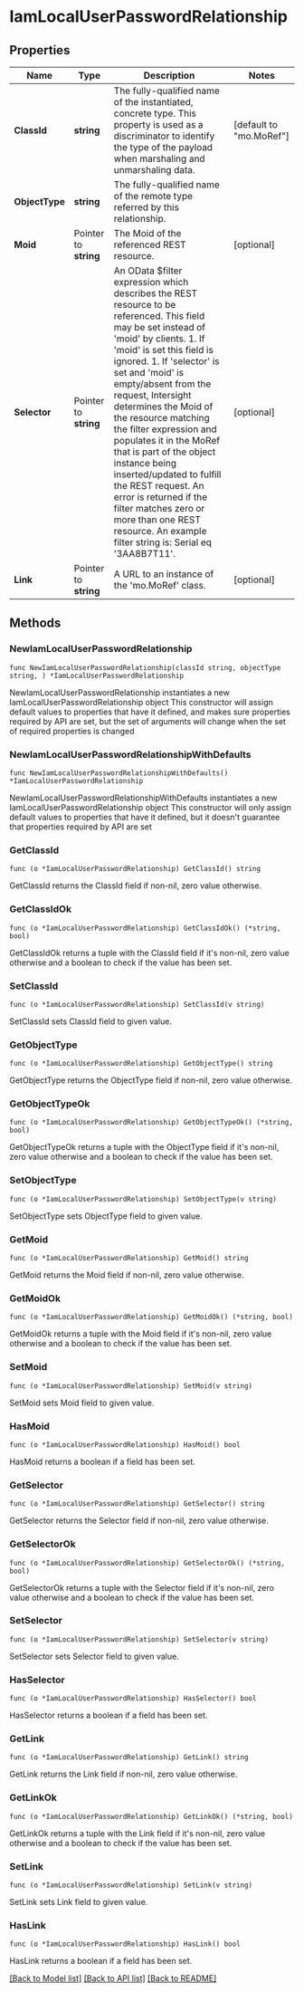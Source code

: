 # IamLocalUserPasswordRelationship

## Properties

Name | Type | Description | Notes
------------ | ------------- | ------------- | -------------
**ClassId** | **string** | The fully-qualified name of the instantiated, concrete type. This property is used as a discriminator to identify the type of the payload when marshaling and unmarshaling data. | [default to "mo.MoRef"]
**ObjectType** | **string** | The fully-qualified name of the remote type referred by this relationship. | 
**Moid** | Pointer to **string** | The Moid of the referenced REST resource. | [optional] 
**Selector** | Pointer to **string** | An OData $filter expression which describes the REST resource to be referenced. This field may be set instead of &#39;moid&#39; by clients. 1. If &#39;moid&#39; is set this field is ignored. 1. If &#39;selector&#39; is set and &#39;moid&#39; is empty/absent from the request, Intersight determines the Moid of the resource matching the filter expression and populates it in the MoRef that is part of the object instance being inserted/updated to fulfill the REST request. An error is returned if the filter matches zero or more than one REST resource. An example filter string is: Serial eq &#39;3AA8B7T11&#39;. | [optional] 
**Link** | Pointer to **string** | A URL to an instance of the &#39;mo.MoRef&#39; class. | [optional] 

## Methods

### NewIamLocalUserPasswordRelationship

`func NewIamLocalUserPasswordRelationship(classId string, objectType string, ) *IamLocalUserPasswordRelationship`

NewIamLocalUserPasswordRelationship instantiates a new IamLocalUserPasswordRelationship object
This constructor will assign default values to properties that have it defined,
and makes sure properties required by API are set, but the set of arguments
will change when the set of required properties is changed

### NewIamLocalUserPasswordRelationshipWithDefaults

`func NewIamLocalUserPasswordRelationshipWithDefaults() *IamLocalUserPasswordRelationship`

NewIamLocalUserPasswordRelationshipWithDefaults instantiates a new IamLocalUserPasswordRelationship object
This constructor will only assign default values to properties that have it defined,
but it doesn't guarantee that properties required by API are set

### GetClassId

`func (o *IamLocalUserPasswordRelationship) GetClassId() string`

GetClassId returns the ClassId field if non-nil, zero value otherwise.

### GetClassIdOk

`func (o *IamLocalUserPasswordRelationship) GetClassIdOk() (*string, bool)`

GetClassIdOk returns a tuple with the ClassId field if it's non-nil, zero value otherwise
and a boolean to check if the value has been set.

### SetClassId

`func (o *IamLocalUserPasswordRelationship) SetClassId(v string)`

SetClassId sets ClassId field to given value.


### GetObjectType

`func (o *IamLocalUserPasswordRelationship) GetObjectType() string`

GetObjectType returns the ObjectType field if non-nil, zero value otherwise.

### GetObjectTypeOk

`func (o *IamLocalUserPasswordRelationship) GetObjectTypeOk() (*string, bool)`

GetObjectTypeOk returns a tuple with the ObjectType field if it's non-nil, zero value otherwise
and a boolean to check if the value has been set.

### SetObjectType

`func (o *IamLocalUserPasswordRelationship) SetObjectType(v string)`

SetObjectType sets ObjectType field to given value.


### GetMoid

`func (o *IamLocalUserPasswordRelationship) GetMoid() string`

GetMoid returns the Moid field if non-nil, zero value otherwise.

### GetMoidOk

`func (o *IamLocalUserPasswordRelationship) GetMoidOk() (*string, bool)`

GetMoidOk returns a tuple with the Moid field if it's non-nil, zero value otherwise
and a boolean to check if the value has been set.

### SetMoid

`func (o *IamLocalUserPasswordRelationship) SetMoid(v string)`

SetMoid sets Moid field to given value.

### HasMoid

`func (o *IamLocalUserPasswordRelationship) HasMoid() bool`

HasMoid returns a boolean if a field has been set.

### GetSelector

`func (o *IamLocalUserPasswordRelationship) GetSelector() string`

GetSelector returns the Selector field if non-nil, zero value otherwise.

### GetSelectorOk

`func (o *IamLocalUserPasswordRelationship) GetSelectorOk() (*string, bool)`

GetSelectorOk returns a tuple with the Selector field if it's non-nil, zero value otherwise
and a boolean to check if the value has been set.

### SetSelector

`func (o *IamLocalUserPasswordRelationship) SetSelector(v string)`

SetSelector sets Selector field to given value.

### HasSelector

`func (o *IamLocalUserPasswordRelationship) HasSelector() bool`

HasSelector returns a boolean if a field has been set.

### GetLink

`func (o *IamLocalUserPasswordRelationship) GetLink() string`

GetLink returns the Link field if non-nil, zero value otherwise.

### GetLinkOk

`func (o *IamLocalUserPasswordRelationship) GetLinkOk() (*string, bool)`

GetLinkOk returns a tuple with the Link field if it's non-nil, zero value otherwise
and a boolean to check if the value has been set.

### SetLink

`func (o *IamLocalUserPasswordRelationship) SetLink(v string)`

SetLink sets Link field to given value.

### HasLink

`func (o *IamLocalUserPasswordRelationship) HasLink() bool`

HasLink returns a boolean if a field has been set.


[[Back to Model list]](../README.md#documentation-for-models) [[Back to API list]](../README.md#documentation-for-api-endpoints) [[Back to README]](../README.md)



